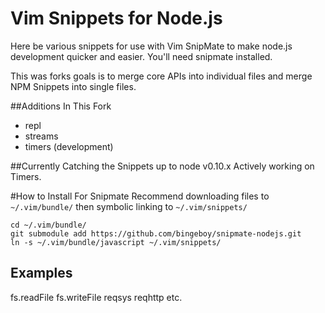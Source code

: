 # Vim Snippets for Node.js

Here be various snippets for use with Vim SnipMate to make node.js development quicker and easier.
You'll need snipmate installed.

This was forks goals is to merge core APIs into individual files and merge NPM Snippets into single files.

##Additions In This Fork
* repl
* streams
* timers (development)

##Currently Catching the Snippets up to node v0.10.x
Actively working on Timers.

#How to Install For Snipmate
Recommend downloading files to ```~/.vim/bundle/``` then symbolic linking to ```~/.vim/snippets/```

```
cd ~/.vim/bundle/
git submodule add https://github.com/bingeboy/snipmate-nodejs.git
ln -s ~/.vim/bundle/javascript ~/.vim/snippets/
```

## Examples
fs.readFile
fs.writeFile
reqsys
reqhttp
etc.
